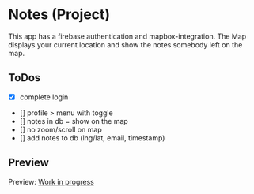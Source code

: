 # Notes (Project)

This app has a firebase authentication and mapbox-integration.
The Map displays your current location and show the notes somebody
left on the map.

## ToDos

- [x] complete login
- [] profile > menu with toggle
- [] notes in db = show on the map
- [] no zoom/scroll on map
- [] add notes to db (lng/lat, email, timestamp)

## Preview

Preview: [Work in progress](http://localhost:3000)
